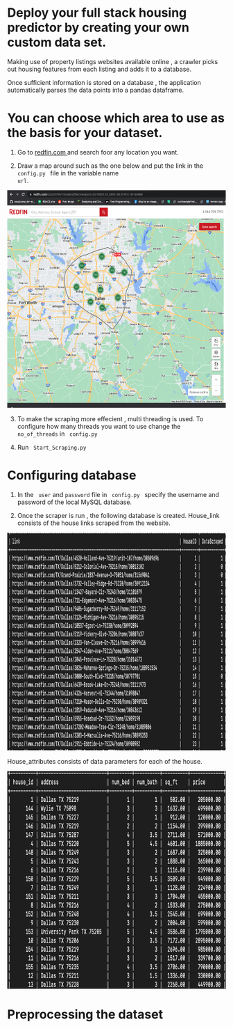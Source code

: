 # Deploy your full stack housing predictor by creating your own custom data set.



Making use of  property listings websites available online  , a crawler picks out housing features from each listing and adds it to a database. 

Once sufficient information is stored on a database , the application automatically parses the data points into a pandas dataframe. 




<H1> You can choose which area to use as the basis for your dataset. </H1>

1) Go to <a href = "https://www.redfin.com/city/30794/TX/Dallas">redfin.com </a> and search foor any location you want. 

2) Draw a map around such as the one below and put the link in the <code> config.py </code> file in the variable name <code> url</code>.
<img src = "https://github.com/IshanPoudel/EndtoEndHousingPrediction/blob/main/Assets/Drawing%20the%20input.png" width = "600" height = "500" >

3) To make the scraping more effecient , multi threading is used. To configure how many threads you want to use change the <code> no_of_threads</code> in <code> config.py </code>

4) Run <code> Start_Scraping.py </code>

<h1> Configuring database </h1>

1) In the <code> user</code> and <code>password</code> file in <code> config.py </code> specify the username and password of the local MySQL database. 

2) Once the scraper is run , the following database is created. 
  House_link consists of the house links scraped from the website. 
 
  <img src = "https://github.com/IshanPoudel/EndtoEndHousingPrediction/blob/main/Assets/House_Link.png"  width = "800" height = "500">
  
  
  House_attributes consists of data parameters for each of the house.
  
  <img src="https://github.com/IshanPoudel/EndtoEndHousingPrediction/blob/main/Assets/House_Attributes.png"  width = "800" height = "500">
  
  
 
 <h1> Preprocessing the dataset </h1>
 
   
